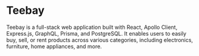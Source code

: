# Teebay
Teebay is a full-stack web application built with React, Apollo Client, Express.js, GraphQL, Prisma, and PostgreSQL. It enables users to easily buy, sell, or rent products across various categories, including electronics, furniture, home appliances, and more.